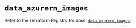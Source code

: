 # `data_azurerm_images`

Refer to the Terraform Registry for docs: [`data_azurerm_images`](https://registry.terraform.io/providers/hashicorp/azurerm/4.17.0/docs/data-sources/images).
